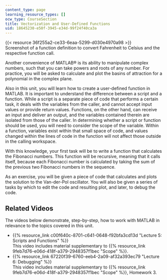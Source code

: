 ```yaml
---
content_type: page
learning_resource_types: []
ocw_type: CourseSection
title: Vectorization and User-Defined Functions
uid: 18645230-e50f-3945-e34d-99f24f40ca3a
---
```


{{< resource 36f255a2-ce33-6eaa-5299-d030e4970a98 >}}  
Screenshot of a function definition to convert Fahrenheit to Celsius and the respective function call.

Another convenience of MATLAB® is its ability to manipulate complex numbers, such that you can take powers and roots of any number. For practice, you will be asked to calculate and plot the basins of attraction for a polynomial in the complex plane.

Also in this unit, you will learn how to create a user-defined function in MATLAB. It is important to understand the difference between a script and a function. While a script is a separate piece of code that performs a certain task, it deals with the variables from the caller, and cannot accept input values or provide return values. Functions, on the other hand, can receive an input and deliver an output, and the variables contained therein are isolated from those of the caller. In determining whether a script or function should be used, you will need to consider the scope of the variable. Within a function, variables exist within that small space of code, and values changed within the lines of code in the function will not affect those outside in the calling workspace.

With this knowledge, your first task will be to write a function that calculates the Fibonacci numbers. This function will be recursive, meaning that it calls itself, because each Fibonacci number is calculated by taking the sum of the previous two Fibonacci numbers in the sequence.

As an exercise, you will be given a piece of code that calculates and plots the solution to the Van-der-Pol oscillator. You will also be given a series of tasks by which to edit the code and resulting plot, and later, to debug the code.

Related Videos
--------------

The videos below demonstrate, step-by-step, how to work with MATLAB in relevance to the topics covered in this unit.

*   {{% resource_link c00f640c-8701-c641-0648-f92bfa3cd13d "Lecture 5: Scripts and Functions" %}}  
    This video includes material supplementary to {{% resource_link 9feb7d76-e06d-418f-a379-2948357f1bec "Scope" %}}.
*   {{% resource_link 67220f39-6760-eeb4-2a09-af32a393ec79 "Lecture 6: Debugging" %}}  
    This video includes material supplementary to {{% resource_link 9feb7d76-e06d-418f-a379-2948357f1bec "Scope" %}}, Homework 3.